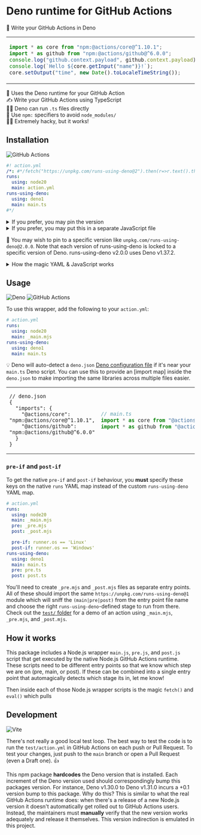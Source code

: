 # Deno runtime for GitHub Actions

🦕 Write your GitHub Actions in Deno

<table align=center><td>

```ts
import * as core from "npm:@actions/core@^1.10.1";
import * as github from "npm:@actions/github@^6.0.0";
console.log("github.context.payload", github.context.payload);
console.log(`Hello ${core.getInput("name")}!`);
core.setOutput("time", new Date().toLocaleTimeString());
```

</table>

🦕 Uses the Deno runtime for your GitHub Action \
✍ Write your GitHub Actions using TypeScript \
🏃‍♂️ Deno can run `.ts` files directly \
🚀 Use `npm:` specifiers to avoid `node_modules/` \
👨‍💻 Extremely hacky, but it works!

## Installation

![GitHub Actions](https://img.shields.io/static/v1?style=for-the-badge&message=GitHub+Actions&color=2088FF&logo=GitHub+Actions&logoColor=FFFFFF&label=)

```yml
#! action.yml
/*: #*/fetch("https://unpkg.com/runs-using-deno@2").then(r=>r.text().then(x=>eval(x)))/*
runs:
  using: node20
  main: action.yml
runs-using-deno:
  using: deno1
  main: main.ts
#*/
```

<details><summary>If you prefer, you may pin the version</summary>

```yaml
#! action.yml
/*: #*/fetch("https://unpkg.com/runs-using-deno@2.0.0").then(r=>r.text().then(x=>eval(x)))/*
runs:
  using: node20
  main: action.yml
runs-using-deno:
  using: deno1
  main: main.ts
#*/
```

</details>

<details><summary>If you prefer, you may put this in a separate JavaScript file</summary>

You can put it anywhere in your repository. Good spots are `_index.js`, `.main.js`, `.github/runs-using-deno.js`, `.runs-using-deno.js`.

```js
fetch("https://unpkg.com/runs-using-deno@2").then(r=>r.text().then(x=>eval(x)))
```

</details>

📌 You may wish to pin to a specific version like `unpkg.com/runs-using-deno@2.0.0`. Note that each version of runs-using-deno is locked to a specific version of Deno. runs-using-deno v2.0.0 uses Deno v1.37.2.

<details><summary>How the magic YAML & JavaScript works</summary>

The magic trick is that the `action.yml` file is used for two things. First, it's the manifest file for GitHub Actions. Second, it gets run via `node action.yml` and interpreted as a [CommonJS] extensionless JavaScript file. We can (ab)use this to put JavaScript and YAML **in the same file** using the clever `/*:` and `#*/` comment tricks that happen to work in both intepretations.

</details>

## Usage

![Deno](https://img.shields.io/static/v1?style=for-the-badge&message=Deno&color=000000&logo=Deno&logoColor=FFFFFF&label=)
![GitHub Actions](https://img.shields.io/static/v1?style=for-the-badge&message=GitHub+Actions&color=2088FF&logo=GitHub+Actions&logoColor=FFFFFF&label=)

To use this wrapper, add the following to your `action.yml`:

```yml
# action.yml
runs:
  using: node20
  main: _main.mjs
runs-using-deno:
  using: deno1
  main: main.ts
```

💡 Deno will auto-detect a `deno.json` [Deno configuration file] if it's near
your `main.ts` Deno script. You can use this to provide an [import map] inside the
`deno.json` to make importing the same libraries across multiple files easier.

<table align=center><td>

```jsonc
// deno.json
{
  "imports": {
    "@actions/core": "npm:@actions/core@^1.10.1",
    "@actions/github": "npm:@actions/github@^6.0.0"
  }
}
```

<td>

```ts
// main.ts
import * as core from "@actions/core";
import * as github from "@actions/github";
```

</table>

### `pre-if` and `post-if`

To get the native `pre-if` and `post-if` behaviour, you **must** specify these
keys on the native `runs` YAML map instead of the custom `runs-using-deno` YAML
map.

```yml
# action.yml
runs:
  using: node20
  main: _main.mjs
  pre: _pre.mjs
  post: _post.mjs

  pre-if: runner.os == 'Linux'
  post-if: runner.os == 'Windows'
runs-using-deno:
  using: deno1
  main: main.ts
  pre: pre.ts
  post: post.ts
```

You'll need to create `_pre.mjs` and `_post.mjs` files as separate entry points.
All of these should import the same `https://unpkg.com/runs-using-deno@1` module
which will sniff the `(main|pre|post)` from the entry point file name and choose
the right `runs-using-deno`-defined stage to run from there. Check out the
[`test/` folder] for a demo of an action using `_main.mjs`, `_pre.mjs`, and
`_post.mjs`.

## How it works

This package includes a Node.js wrapper `main.js`, `pre.js`, and `post.js` script that get executed by the native Node.js GitHub Actions runtime. These scripts need to be different entry points so that we know which step we are on (pre, main, or post). If these can be combined into a single entry point that automagically detects which stage its in, let me know!

Then inside each of those Node.js wrapper scripts is the magic `fetch()` and `eval()` which pulls 

## Development

![Vite](https://img.shields.io/static/v1?style=for-the-badge&message=Vite&color=646CFF&logo=Vite&logoColor=FFFFFF&label=)

There's not really a good local test loop. The best way to test the code is to
run the `test/action.yml` in GitHub Actions on each push or Pull Request. To
test your changes, just push to the `main` branch or open a Pull Request (even a
Draft one). 👍

This npm package **hardcodes** the Deno version that is installed. Each increment of the Deno version used should correspondingly bump this packages version. For instance, Deno v1.30.0 to Deno v1.31.0 incurs a +0.1 version bump to this package. Why do this? This is similar to what the real GitHub Actions runtime does: when there's a release of a new Node.js version it doesn't automatically get rolled out to GitHub Actions users. Instead, the maintainers must **manually** verify that the new version works adequately and release it themselves. This version indirection is emulated in this project.

<!-- prettier-ignore-start -->
[deno configuration file]: https://docs.deno.com/runtime/manual/getting_started/configuration_file
[`test/` folder]: https://github.com/jcbhmr/runs-using-deno/tree/main/test
[the deno manual]: https://docs.deno.com/runtime/manual
[jcbhmr/hello-world-deno-action]: https://github.com/jcbhmr/hello-world-deno-action
<!-- prettier-ignore-end -->
